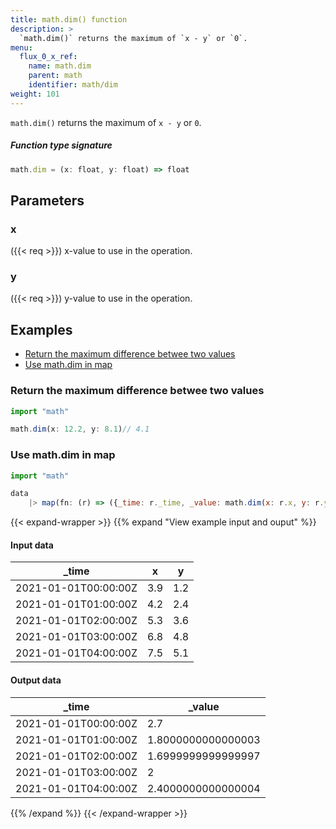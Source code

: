 ```yaml
---
title: math.dim() function
description: >
  `math.dim()` returns the maximum of `x - y` or `0`.
menu:
  flux_0_x_ref:
    name: math.dim
    parent: math
    identifier: math/dim
weight: 101
---
```


<!------------------------------------------------------------------------------

IMPORTANT: This page was generated from comments in the Flux source code. Any
edits made directly to this page will be overwritten the next time the
documentation is generated. 

To make updates to this documentation, update the function comments above the
function definition in the Flux source code:

https://github.com/influxdata/flux/blob/master/stdlib/math/math.flux#L575-L575

Contributing to Flux: https://github.com/influxdata/flux#contributing
Fluxdoc syntax: https://github.com/influxdata/flux/blob/master/docs/fluxdoc.md

------------------------------------------------------------------------------->

`math.dim()` returns the maximum of `x - y` or `0`.



##### Function type signature

```js
math.dim = (x: float, y: float) => float
```

## Parameters

### x
({{< req >}})
x-value to use in the operation.



### y
({{< req >}})
y-value to use in the operation.




## Examples

- [Return the maximum difference betwee two values](#return-the-maximum-difference-betwee-two-values)
- [Use math.dim in map](#use-mathdim-in-map)

### Return the maximum difference betwee two values

```js
import "math"

math.dim(x: 12.2, y: 8.1)// 4.1

```


### Use math.dim in map

```js
import "math"

data
    |> map(fn: (r) => ({_time: r._time, _value: math.dim(x: r.x, y: r.y)}))
```

{{< expand-wrapper >}}
{{% expand "View example input and ouput" %}}

#### Input data

| _time                | x   | y   |
| -------------------- | --- | --- |
| 2021-01-01T00:00:00Z | 3.9 | 1.2 |
| 2021-01-01T01:00:00Z | 4.2 | 2.4 |
| 2021-01-01T02:00:00Z | 5.3 | 3.6 |
| 2021-01-01T03:00:00Z | 6.8 | 4.8 |
| 2021-01-01T04:00:00Z | 7.5 | 5.1 |


#### Output data

| _time                | _value             |
| -------------------- | ------------------ |
| 2021-01-01T00:00:00Z | 2.7                |
| 2021-01-01T01:00:00Z | 1.8000000000000003 |
| 2021-01-01T02:00:00Z | 1.6999999999999997 |
| 2021-01-01T03:00:00Z | 2                  |
| 2021-01-01T04:00:00Z | 2.4000000000000004 |

{{% /expand %}}
{{< /expand-wrapper >}}
